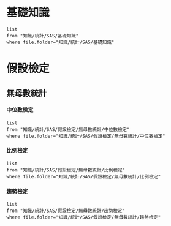 # 基礎知識
``` dataview
list
from "知識/統計/SAS/基礎知識"
where file.folder="知識/統計/SAS/基礎知識"
```
# 假設檢定
## 無母數統計
#### 中位數檢定
```dataview
list
from "知識/統計/SAS/假設檢定/無母數統計/中位數檢定"
where file.folder="知識/統計/SAS/假設檢定/無母數統計/中位數檢定"
```
#### 比例檢定
```dataview
list
from "知識/統計/SAS/假設檢定/無母數統計/比例檢定"
where file.folder="知識/統計/SAS/假設檢定/無母數統計/比例檢定"
```
#### 趨勢檢定
```dataview
list
from "知識/統計/SAS/假設檢定/無母數統計/趨勢檢定"
where file.folder="知識/統計/SAS/假設檢定/無母數統計/趨勢檢定"
```
